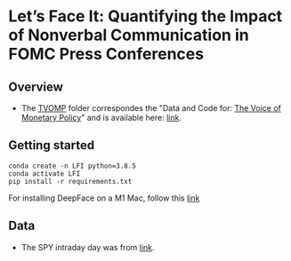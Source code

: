 # Let’s Face It: Quantifying the Impact of Nonverbal Communication in FOMC Press Conferences

## Overview

- The [TVOMP](TVOMP) folder correspondes the "Data and Code for: [The Voice of Monetary Policy](https://www.aeaweb.org/articles?id=10.1257/aer.20220129)" and is available here: [link](https://www.openicpsr.org/openicpsr/project/178302/version/V1/view).

## Getting started

```
conda create -n LFI python=3.8.5
conda activate LFI
pip install -r requirements.txt
```

For installing DeepFace on a M1 Mac, follow this [link](https://stackoverflow.com/questions/70981334/how-to-install-deepface-python-face-recognition-package-on-m1-mac)

## Data

- The SPY intraday day was from [link](https://www.kaggle.com/datasets/gratefuldata/intraday-stock-data-1-min-sp-500-200821).
